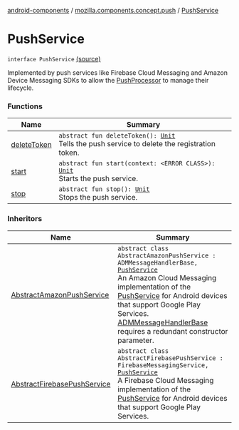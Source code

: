 [android-components](../../index.md) / [mozilla.components.concept.push](../index.md) / [PushService](./index.md)

# PushService

`interface PushService` [(source)](https://github.com/mozilla-mobile/android-components/blob/master/components/concept/push/src/main/java/mozilla/components/concept/push/PushService.kt#L15)

Implemented by push services like Firebase Cloud Messaging and Amazon Device Messaging SDKs to allow
the [PushProcessor](../-push-processor/index.md) to manage their lifecycle.

### Functions

| Name | Summary |
|---|---|
| [deleteToken](delete-token.md) | `abstract fun deleteToken(): `[`Unit`](https://kotlinlang.org/api/latest/jvm/stdlib/kotlin/-unit/index.html)<br>Tells the push service to delete the registration token. |
| [start](start.md) | `abstract fun start(context: <ERROR CLASS>): `[`Unit`](https://kotlinlang.org/api/latest/jvm/stdlib/kotlin/-unit/index.html)<br>Starts the push service. |
| [stop](stop.md) | `abstract fun stop(): `[`Unit`](https://kotlinlang.org/api/latest/jvm/stdlib/kotlin/-unit/index.html)<br>Stops the push service. |

### Inheritors

| Name | Summary |
|---|---|
| [AbstractAmazonPushService](../../mozilla.components.lib.push.amazon/-abstract-amazon-push-service/index.md) | `abstract class AbstractAmazonPushService : ADMMessageHandlerBase, `[`PushService`](./index.md)<br>An Amazon Cloud Messaging implementation of the [PushService](./index.md) for Android devices that support Google Play Services. [ADMMessageHandlerBase](#) requires a redundant constructor parameter. |
| [AbstractFirebasePushService](../../mozilla.components.lib.push.firebase/-abstract-firebase-push-service/index.md) | `abstract class AbstractFirebasePushService : FirebaseMessagingService, `[`PushService`](./index.md)<br>A Firebase Cloud Messaging implementation of the [PushService](./index.md) for Android devices that support Google Play Services. |
